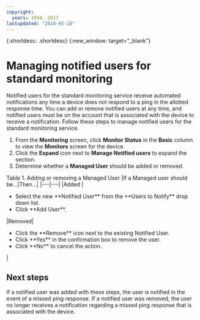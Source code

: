 ```yaml
---
copyright:
  years: 1994, 2017
lastupdated: "2018-05-18"
---
```


{:shortdesc: .shortdesc}
{:new_window: target="_blank"}

# Managing notified users for standard monitoring

Notified users for the standard monitoring service receive automated notifications any time a device does not respond to a ping in the allotted response time. You can add or remove notified users at any time, and notified users must be on the account that is associated with the device to receive a notification. Follow these steps to manage notified users for the standard monitoring service.

1. From the **Monitoring** screen, click **Monitor Status** in the **Basic** column to view the **Monitors** screen for the device.
3. Click the **Expand** icon next to **Manage Notified users** to expand the section.
4. Determine whether a **Managed User** should be added or removed.

<caption>Table 1. Adding or removing a Managed User</caption>
|If a Managed user should be...|Then...|
|---|---|
|Added |<ul><li>Select the new **Notified User** from the **Users to Notify** drop down list.</li><li>Click **Add User**.</li></ul>
|Removed|<ul><li>Click the **Remove** icon next to the existing Notified User.</li><li>Click **Yes** in the confirmation box to remove the user.</li><li>Click **No** to cancel the action.</li></ul>|

## Next steps

If a notified user was added with these steps, the user is notified in the event of a missed ping response. If a notified user was removed, the user no longer receives a notification regarding a missed ping response that is associated with the device. 
